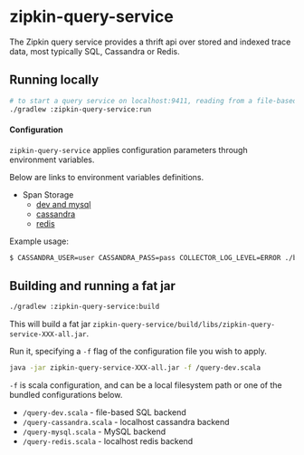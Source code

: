 # zipkin-query-service

The Zipkin query service provides a thrift api over stored and indexed trace
data, most typically SQL, Cassandra or Redis.

## Running locally

```bash
# to start a query service on localhost:9411, reading from a file-based SQL store.
./gradlew :zipkin-query-service:run
```

#### Configuration

`zipkin-query-service` applies configuration parameters through environment variables.

Below are links to environment variables definitions.

* Span Storage
  * [dev and mysql](https://github.com/openzipkin/zipkin/blob/master/zipkin-anormdb/README.md)
  * [cassandra](https://github.com/openzipkin/zipkin/blob/master/zipkin-cassandra/README.md)
  * [redis](https://github.com/openzipkin/zipkin/blob/master/zipkin-redis/README.md)

Example usage:

```bash
$ CASSANDRA_USER=user CASSANDRA_PASS=pass COLLECTOR_LOG_LEVEL=ERROR ./bin/query cassandra
```

## Building and running a fat jar

```bash
./gradlew :zipkin-query-service:build
```
This will build a fat jar `zipkin-query-service/build/libs/zipkin-query-service-XXX-all.jar`.

Run it, specifying a `-f` flag of the configuration file you wish to apply.

```bash
java -jar zipkin-query-service-XXX-all.jar -f /query-dev.scala
```

`-f` is scala configuration, and can be a local filesystem path or one of the
bundled configurations below.

* `/query-dev.scala` - file-based SQL backend
* `/query-cassandra.scala` - localhost cassandra backend
* `/query-mysql.scala` - MySQL backend
* `/query-redis.scala` - localhost redis backend
